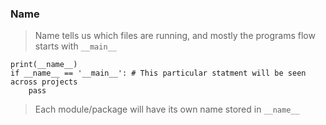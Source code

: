 ### Name
> Name tells us which files are running, and mostly  the programs flow starts with ```__main__ ```
``` 
print(__name__)
if __name__ == '__main__': # This particular statment will be seen across projects
    pass 
``` 
> Each module/package will have its own name stored in ```__name__```

